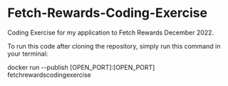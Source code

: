 # Fetch-Rewards-Coding-Exercise
Coding Exercise for my application to Fetch Rewards December 2022.

To run this code after cloning the repository, simply run this command in your terminal:

docker run --publish [OPEN_PORT]:[OPEN_PORT] fetchrewardscodingexercise
